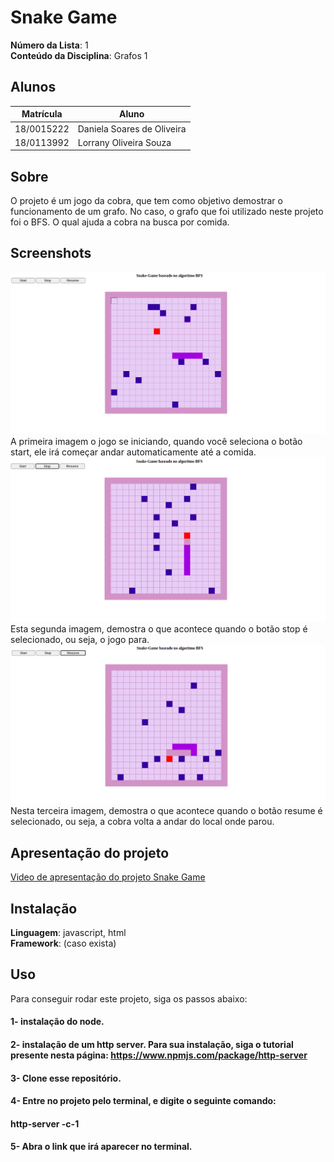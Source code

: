 # Snake Game

**Número da Lista**: 1<br>
**Conteúdo da Disciplina**: Grafos 1<br>

## Alunos
|Matrícula | Aluno |
| -- | -- |
| 18/0015222  |  Daniela Soares de Oliveira |
| 18/0113992  |  Lorrany Oliveira Souza |

## Sobre 
O projeto é um jogo da cobra, que tem como objetivo demostrar o funcionamento de um grafo. No caso, o grafo que foi utilizado neste projeto foi o BFS. O qual ajuda a cobra na busca por comida. 

## Screenshots
![imagem 1](/imagens/imagem1.png)
A primeira imagem o jogo se iniciando, quando você seleciona o botão start, ele irá começar andar automaticamente até a comida.
![imagem 2](/imagens/imagem3.png)
Esta segunda imagem, demostra o que acontece quando o botão stop é selecionado, ou seja, o jogo para.
![imagem 3](/imagens/imagem2.png)
Nesta terceira imagem, demostra o que acontece quando o botão resume é selecionado, ou seja, a cobra volta a andar do local onde parou.

## Apresentação do projeto
[Video de apresentação do projeto Snake Game](https://www.youtube.com/watch?v=aY3HyRh1LmI&feature=youtu.be)


## Instalação 
**Linguagem**: javascript, html<br>
**Framework**: (caso exista)<br>

## Uso 
Para conseguir rodar este projeto, siga os passos abaixo: 
#### 1- instalação do node.
#### 2- instalação de um http server. Para sua instalação, siga o tutorial presente nesta página: <https://www.npmjs.com/package/http-server>
#### 3- Clone esse repositório.
#### 4- Entre no projeto pelo terminal, e digite o seguinte comando: 
#### **http-server -c-1**
#### 5- Abra o link que irá aparecer no terminal.




